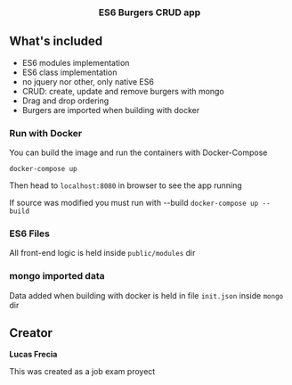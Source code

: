 <h3 align="center"> ES6 Burgers CRUD app </h3>

## What's included

* ES6 modules implementation 
* ES6 class implementation
* no jquery nor other, only native ES6
* CRUD: create, update and remove burgers with mongo
* Drag and drop ordering
* Burgers are imported when building with docker

### Run with Docker

You can build the image and run the containers with Docker-Compose

`docker-compose up`

Then head to `localhost:8080` in browser to see the app running

If source was modified you must run with --build
`docker-compose up --build`

### ES6 Files

All front-end logic is held inside `public/modules` dir

### mongo imported data

Data added when building with docker is held in file `init.json` inside `mongo` dir

## Creator

**Lucas Frecia**

This was created as a job exam proyect
